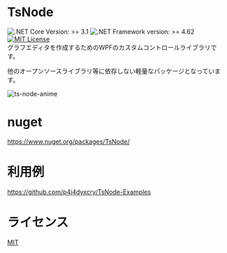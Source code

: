 # TsNode
![.NET Core Version: >= 3.1](https://img.shields.io/badge/.NET%20Core-%3E%3D%203.1-brightgreen) 
![.NET Framework version: >= 4.62](https://img.shields.io/badge/.NET%20Framework-%3E%3D%204.62-brightgreen) [![MIT License](http://img.shields.io/badge/license-MIT-lightgray)](LICENSE)  
グラフエディタを作成するためのWPFのカスタムコントロールライブラリです。

他のオープンソースライブラリ等に依存しない軽量なパッケージとなっています。

![ts-node-anime](https://user-images.githubusercontent.com/11988607/56496933-6e9e0580-6536-11e9-8a80-967e5dcdc8a6.gif)

# nuget
https://www.nuget.org/packages/TsNode/

# 利用例
https://github.com/p4j4dyxcry/TsNode-Examples

# ライセンス
[MIT](https://github.com/p4j4dyxcry/TsNode/blob/master/LICENSE)
